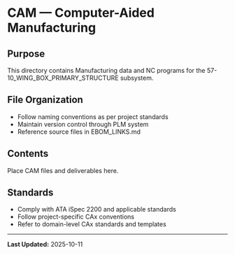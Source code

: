 # CAM — Computer-Aided Manufacturing

## Purpose

This directory contains Manufacturing data and NC programs for the 57-10_WING_BOX_PRIMARY_STRUCTURE subsystem.

## File Organization

- Follow naming conventions as per project standards
- Maintain version control through PLM system
- Reference source files in EBOM_LINKS.md

## Contents

Place CAM files and deliverables here.

## Standards

- Comply with ATA iSpec 2200 and applicable standards
- Follow project-specific CAx conventions
- Refer to domain-level CAx standards and templates

---

**Last Updated:** 2025-10-11
